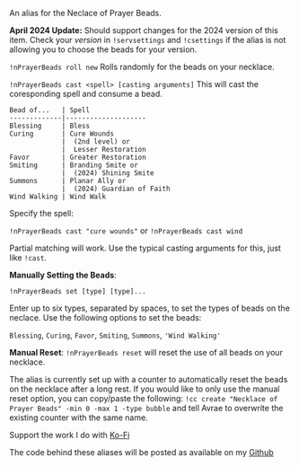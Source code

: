 An alias for the Neclace of Prayer Beads.
 
**April 2024 Update:**  Should support changes for the 2024 version of this item.  Check your _version_ in `!servsettings` and `!csettings` if the alias is not allowing you to choose the beads for your version. 
 
`!nPrayerBeads roll new`
Rolls randomly for the beads on your necklace.
 
`!nPrayerBeads cast <spell> [casting arguments]`
This will cast the coresponding spell and consume a bead.
```
Bead of...   | Spell
-------------|--------------------
Blessing     | Bless
Curing       | Cure Wounds
             |  (2nd level) or
             |  Lesser Restoration
Favor        | Greater Restoration
Smiting      | Branding Smite or 
             |  (2024) Shining Smite 
Summons      | Planar Ally or 
             |  (2024) Guardian of Faith
Wind Walking | Wind Walk
```
 
Specify the spell:
 
`!nPrayerBeads cast "cure wounds"` or
`!nPrayerBeads cast wind`
 
Partial matching will work. Use the typical casting arguments for this, just like `!cast`.
  
 
**Manually Setting the Beads**:
 
`!nPrayerBeads set [type] [type]...`
 
Enter up to six types, separated by spaces, to set the types of beads on the neclace.
Use the following options to set the beads:
 
`Blessing`, `Curing`, `Favor`, `Smiting`, `Summons`, `'Wind Walking'`
 
**Manual Reset**:
`!nPrayerBeads reset` will reset the use of all beads on your necklace.
 
 
The alias is currently set up with a counter to automatically reset the beads on the necklace after a long rest.  If you would like to only use the manual reset option, you can copy/paste the following: `!cc create "Necklace of Prayer Beads" -min 0 -max 1 -type bubble` and tell Avrae to overwrite the existing counter with the same name.
 
 
Support the work I do with [Ko-Fi](https://ko-fi.com/thereverendb)
 
The code behind these aliases will be posted as available on my  [Github](https://github.com/TheReverendB/avrae-aliases)
